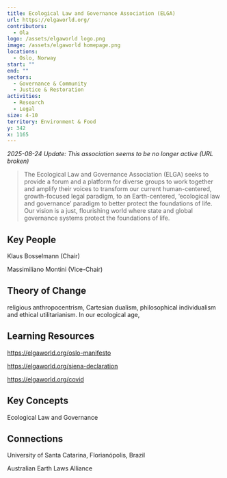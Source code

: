 ```yaml
---
title: Ecological Law and Governance Association (ELGA)
url: https://elgaworld.org/
contributors:
  - Ola
logo: /assets/elgaworld logo.png
image: /assets/elgaworld homepage.png
locations:
  - Oslo, Norway
start: ""
end: ""
sectors:
  - Governance & Community
  - Justice & Restoration
activities:
  - Research
  - Legal
size: 4-10
territory: Environment & Food
y: 342
x: 1165
---
```

_2025-08-24 Update: This association seems to be no longer active (URL broken)_

> The Ecological Law and Governance Association (ELGA) seeks to provide a forum and a platform for diverse groups to work together and amplify their voices to transform our current human-centered, growth-focused legal paradigm, to an Earth-centered, ‘ecological law and governance’ paradigm to better protect the foundations of life. Our vision is a just, flourishing world where state and global governance systems protect the foundations of life.

## Key People

Klaus Bosselmann (Chair)

Massimiliano Montini (Vice-Chair)

## Theory of Change

religious anthropocentrism, Cartesian dualism, philosophical individualism and ethical utilitarianism. In our ecological age,

## Learning Resources

https://elgaworld.org/oslo-manifesto

https://elgaworld.org/siena-declaration

https://elgaworld.org/covid

## Key Concepts

Ecological Law and Governance

## Connections

University of Santa Catarina, Florianópolis, Brazil

Australian Earth Laws Alliance
